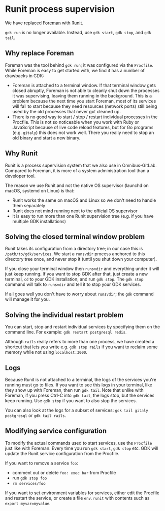 # Runit process supervision

We have replaced
[Foreman](https://github.com/ddollar/foreman) with [Runit](http://smarden.org/runit/).

`gdk run` is no longer available. Instead, use `gdk start`, `gdk stop`,
and `gdk tail`.

## Why replace Foreman

Foreman was the tool behind `gdk run`; it was configured via the
`Procfile`. While Foreman is easy to get started with, we find it has a
number of drawbacks in GDK:

-  Foreman is attached to a terminal window. If that terminal window
    gets closed abruptly, Foreman is not able to cleanly shut down the
    processes it was supervising, leaving them running in the
    background. This is a problem because the next time you start
    Foreman, most of its services will fail to start because they need
    resources (network ports) still being used by the old processes that
    never got cleaned up.
-  There is no good way to start / stop / restart individual processes
    in the Procfile. This is not so noticeable when you work with Ruby
    or JavaScript because of live code reload features, but for Go
    programs (e.g. `gitaly`) this does not work well. There you really
    need to stop an old binary and start a new binary.

## Why Runit

Runit is a process supervision system that we also use in
Omnibus-GitLab. Compared to Foreman, it is more of a system
administration tool than a developer tool.

The reason we use Runit and not the native OS supervisor (launchd on
macOS, systemd on Linux) is that:

-   Runit works the same on macOS and Linux so we don't need to handle
    them separately
-   Runit does not mind running next to the official OS supervisor
-   it is easy to run more than one Runit supervision tree (e.g. if you
    have multiple GDK installations)

## Solving the closed terminal window problem

Runit takes its configuration from a directory tree; in our case this is
`/path/to/gdk/services`. We start a `runsvdir` process
anchored to this directory tree once, and never stop it (until you shut
down your computer).

If you close your terminal window then `runsvdir` and everything under
it will just keep running. If you want to stop GDK after that, just
create a new terminal, `cd` to your GDK installation, and run
`gdk stop`. The `gdk stop` command will talk to `runsvdir` and tell it
to stop your GDK services.

If all goes well you don't have to worry about `runsvdir`; the `gdk`
command will manage it for you.

## Solving the individual restart problem

You can start, stop and restart individual services by specifying them
on the command line. For example: `gdk restart postgresql redis`.

Although `rails` really refers to more than one process, we have created
a shortcut that lets you write e.g. `gdk stop rails` if you want to
reclaim some memory while not using `localhost:3000`.

## Logs

Because Runit is not attached to a terminal, the logs of the services
you're running must go to files. If you want to see this logs in your
terminal, like they show up with Foreman, then run `gdk tail`. Note that
unlike with Foreman, if you press Ctrl-C into `gdk tail`, the logs stop,
but the services keep running. Use `gdk stop` if you want to also stop
the services.

You can also look at the logs for a subset of services:
`gdk tail gitaly postgresql` or `gdk tail rails`.

## Modifying service configuration

To modify the actual commands used to start services, use the `Procfile`
just like with Foreman. Every time you run `gdk start`, `gdk stop` etc.
GDK will update the Runit service configuration from the Procfile.

If you want to remove a service `foo`:

-   comment out or delete `foo: exec bar` from Procfile
-   run `gdk stop foo`
-   `rm services/foo`

If you want to set environment variables for services, either edit the
Procfile and restart the service, or create a file `env.runit` with
contents such as `export myvar=myvalue`.
